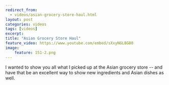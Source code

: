 ```yaml
---
redirect_from: 
  - videos/asian-grocery-store-haul.html
layout: post
categories: videos
tags: [videos]
excerpt: 
title: "Asian Grocery Store Haul"
feature_video: https://www.youtube.com/embed/sXxyNGL8G80
image:
    feature: 151-2.png
---
```


I wanted to show you all what I picked up at the Asian grocery store -- and have that  be an excellent way to show new ingredients and Asian dishes as well.
